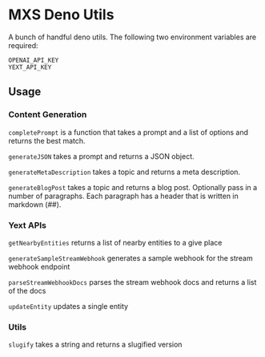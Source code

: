 # MXS Deno Utils

A bunch of handful deno utils. The following two environment variables are required:

```
OPENAI_API_KEY
YEXT_API_KEY
```

## Usage

### Content Generation

`completePrompt` is a function that takes a prompt and a list of options and returns the best match.

`generateJSON` takes a prompt and returns a JSON object.

`generateMetaDescription` takes a topic and returns a meta description.

`generateBlogPost` takes a topic and returns a blog post. Optionally pass in a number of paragraphs. Each paragraph has a header that is written in markdown (##).

### Yext APIs

`getNearbyEntities` returns a list of nearby entities to a give place

`generateSampleStreamWebhook` generates a sample webhook for the stream webhook endpoint

`parseStreamWebhookDocs` parses the stream webhook docs and returns a list of the docs

`updateEntity` updates a single entity

### Utils

`slugify` takes a string and returns a slugified version
